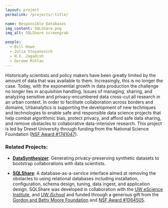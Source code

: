 ```yaml
---
layout: project
permalink: /projects/:title/

name: Responsible Databases
img_content: SQLShare.png
img_alt: SQLShare screengrab

people:
  - Bill Howe
  - Julia Stoyanovich
  - H.V. Jagadish
  - Gerome Miklau
---
```


Historically scientists and policy makers have been greatly limited by the amount of data that was available to them. Increasingly, this is no longer the case. Today, with the exponential growth in data production the challenge no longer lies in acquisition handling.  Issues of managing, sharing, and analyzing sensitive and privacy-encumbered data cross-cut all research in an urban context.    In order to facilitate collaboration across borders and domains, Urbanalytics is supporting the development of new techniques and technologies to enable safe and responsible data science projects that help combat algorithmic bias, protect privacy, and afford safe data sharing, and remove obstacles to collaborative data-intensive research.   This project is led by Drexel University through funding from the National Science Foundation ([NSF Award #1741047](https://www.nsf.gov/awardsearch/showAward?AWD_ID=1741047&HistoricalAwards=false)).

### Related Projects:

* **[DataSynthesizer](https://github.com/DataResponsibly/DataSynthesizer)**: Generating privacy-preserving synthetic datasets to bootstrap collaborations with data scientists. 

* **[SQLShare](https://sqlshare.uw.edu/)**:  A database-as-a-service interface aimed at removing the obstacles to using relational databases including installation, configuration, schema design, tuning, data ingest, and application design.  SQLShare was developed in collaboration with the [UW eScience Institute](http://escience.washington.edu/), and [UW iSchool](https://ischool.uw.edu/) and funded through a generous gift from the [Gordon and Betty Moore Foundation](https://www.moore.org/) and [NSF Award #1064505](https://nsf.gov/awardsearch/showAward?AWD_ID=1064505).
